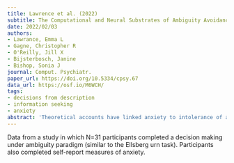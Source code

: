 ```yaml
---
title: Lawrence et al. (2022)
subtitle: The Computational and Neural Substrates of Ambiguity Avoidance in Anxiety
date: 2022/02/03
authors:
- Lawrance, Emma L
- Gagne, Christopher R
- O'Reilly, Jill X
- Bijsterbosch, Janine
- Bishop, Sonia J
journal: Comput. Psychiatr.
paper_url: https://doi.org/10.5334/cpsy.67
data_url: https://osf.io/M6WCH/
tags:
- decisions from description
- information seeking
- anxiety
abstract: 'Theoretical accounts have linked anxiety to intolerance of ambiguity. However, this relationship has not been well operationalized empirically. Here, we used computational and neuro-imaging methods to characterize anxiety-related differences in aversive decision-making under ambiguity and associated patterns of cortical activity. Adult human participants chose between two urns on each trial. The ratio of tokens (Os and Xs) in each urn determined probability of electrical stimulation receipt. A number above each urn indicated the magnitude of stimulation that would be received if a shock was delivered. On ambiguous trials, one of the two urns had tokens occluded. By varying the number of tokens occluded, we manipulated the extent of missing information. At higher levels of missing information, there is greater second order uncertainty, i.e., more uncertainty as to the probability of pulling a given type of token from the urn. Adult human participants demonstrated avoidance of ambiguous options which increased with level of missing information. Extent of information-level dependent ambiguity aversion was significantly positively correlated with trait anxiety. Activity in both the dorsal anterior cingulate cortex and inferior frontal sulcus during the decision-making period increased as a function of missing information. Greater engagement of these regions, on high missing information trials, was observed when participants went on to select the ambiguous option; this was especially apparent in high trait anxious individuals. These findings are consistent with individuals vulnerable to anxiety requiring greater activation of frontal regions supporting rational decision-making to overcome a predisposition to engage in ambiguity avoidance at high levels of missing information.'
---
```


Data from a study in which N=31 participants completed a decision making under ambiguity paradigm (similar to the Ellsberg urn task). Participants also completed self-report measures of anxiety.
